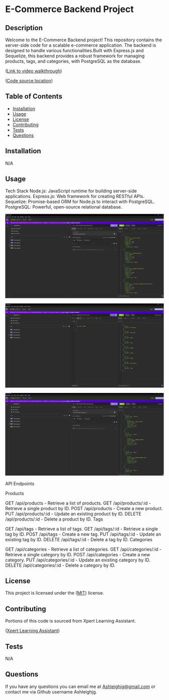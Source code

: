 # E-Commerce Backend Project

## Description

Welcome to the E-Commerce Backend project! This repository contains the server-side code for a scalable e-commerce application. The backend is designed to handle various functionalities.Built with Express.js and Sequelize, this backend provides a robust framework for managing products, tags, and categories, with PostgreSQL as the database.

([Link to video walkthrough](https://drive.google.com/file/d/1chuTSfNs6uhfXkUkiy6_qdFcUuMCpBBo/view))

([Code source location](https://github.com/Ashleighjg/e-commerce-backend))



## Table of Contents

- [Installation](#installation)
- [Usage](#usage)
- [License](#license)
- [Contributing](#contributing)
- [Tests](#tests)
- [Questions](#questions)

## Installation

N/A

## Usage


Tech Stack
Node.js: JavaScript runtime for building server-side applications.
Express.js: Web framework for creating RESTful APIs.
Sequelize: Promise-based ORM for Node.js to interact with PostgreSQL.
PostgreSQL: Powerful, open-source relational database.

![Shows initial products in Insomnia](./Pictures/products.JPG)

![Shows show tags in Insomnia](./Pictures/tags.JPG)

![Shows show categories in Insomnia](./Pictures/categories.JPG)


API Endpoints

Products

GET /api/products - Retrieve a list of products.
GET /api/products/:id - Retrieve a single product by ID.
POST /api/products - Create a new product.
PUT /api/products/:id - Update an existing product by ID.
DELETE /api/products/:id - Delete a product by ID.
Tags

GET /api/tags - Retrieve a list of tags.
GET /api/tags/:id - Retrieve a single tag by ID.
POST /api/tags - Create a new tag.
PUT /api/tags/:id - Update an existing tag by ID.
DELETE /api/tags/:id - Delete a tag by ID.
Categories

GET /api/categories - Retrieve a list of categories.
GET /api/categories/:id - Retrieve a single category by ID.
POST /api/categories - Create a new category.
PUT /api/categories/:id - Update an existing category by ID.
DELETE /api/categories/:id - Delete a category by ID.



## License

This project is licensed under the ([MIT](https://opensource.org/licenses/MIT)) license.

## Contributing


Portions of this code is sourced from Xpert Learning Assistant.

([Xpert Learning Assistant](https://bootcampspot.instructure.com/courses/6022/external_tools/313))

## Tests

N/A

## Questions

If you have any questions you can email me at Ashleighjg@gmail.com or contact me via Github username Ashleighjg.
